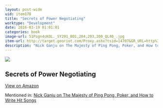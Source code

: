 ```yaml
---
layout: post-wide
uid: item178
title: "Secrets of Power Negotiating"
worktype: "Development"
date: 2016-03-19 01:01:01
categories: book
image-url: 51Psgn4cKOL._SY291_BO1,204,203,200_QL40_.jpg
item-url: http://target.georiot.com/Proxy.ashx?tsid=14707&GR_URL=http%3A%2F%2Fwww.amazon.com%2FSecrets-Power-Negotiating-Anniversary-Edition%2Fdp%2F1601631391%2F
description: "Nick Ganju on The Majesty of Ping Pong, Poker, and How to Write Hit Songs"
---
```

<a href="http://target.georiot.com/Proxy.ashx?tsid=14707&GR_URL=http%3A%2F%2Fwww.amazon.com%2FSecrets-Power-Negotiating-Anniversary-Edition%2Fdp%2F1601631391%2F" target="blank"><img src="../../../../img/thumbs/51Psgn4cKOL._SY291_BO1,204,203,200_QL40_.jpg" class="prod-img"></a>
<h2>Secrets of Power Negotiating</h2>
<p><a class="btn btn-primary" href="http://target.georiot.com/Proxy.ashx?tsid=14707&GR_URL=http%3A%2F%2Fwww.amazon.com%2FSecrets-Power-Negotiating-Anniversary-Edition%2Fdp%2F1601631391%2F" target="blank">View on Amazon</a><p>
<p>Mentioned in: <a href="http://fourhourworkweek.com/2014/11/21/nick-ganju/" target="blank">Nick Ganju on The Majesty of Ping Pong, Poker, and How to Write Hit Songs</a></p>
